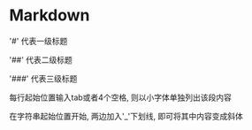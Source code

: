 # Markdown

'#' 代表一级标题

'##' 代表二级标题

'###' 代表三级标题

每行起始位置输入tab或者4个空格, 则以小字体单独列出该段内容

在字符串起始位置开始, 两边加入'_'下划线, 即可将其中内容变成斜体